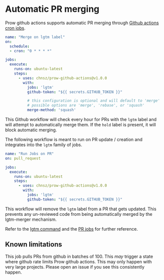 # Automatic PR merging

Prow github actions supports automatic PR merging through
[Github actions cron jobs](https://docs.github.com/en/actions/reference/workflow-syntax-for-github-actions#onschedule).

```yaml
name: "Merge on lgtm label"
on:
  schedule:
  - cron: "0 * * * *"

jobs:
  execute:
    runs-on: ubuntu-latest
    steps:
      - uses: chnsz/prow-github-actions@v1.0.0
        with:
          jobs: 'lgtm'
          github-token: "${{ secrets.GITHUB_TOKEN }}"

          # this configuration is optional and will default to 'merge'
          # possible options are 'merge', 'rebase', or 'squash'
          merge-method: 'squash'
```
This Github workflow will check every hour
for PRs with the `lgtm` label and will attempt to automatically merge them.
If the `hold` label is present, it will block automatic merging.

The following workflow is meant to run on PR update / creation and integrates into the `lgtm` family of jobs.
```yaml
name: "Run Jobs on PR"
on: pull_request

jobs:
  execute:
    runs-on: ubuntu-latest
    steps:
      - uses: chnsz/prow-github-actions@v1.0.0
        with:
          jobs: 'lgtm'
          github-token: "${{ secrets.GITHUB_TOKEN }}"
```
This workflow will remove the `lgtm` label from a PR that gets updated.
This prevents any un-reviewed code from being automatically merged by the lgtm-merger mechanism.

Refer to the [lgtm command](./commands.md) and the [PR jobs](./pr-jobs.md) for further reference.

## Known limitations
This job pulls PRs from github in batches of 100. This _may_ trigger a state
where github rate limits Prow github actions.
This may only happen with very large projects.
Please open an issue if you see this consistently happen.
